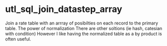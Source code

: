# utl_sql_join_datastep_array
Join a rate table with an arrray of posibilties on each record to the primary table. The power of normalization There are other soltions (ie hash, catesian with condition) However I like having the normalized table as a by product is often useful.
